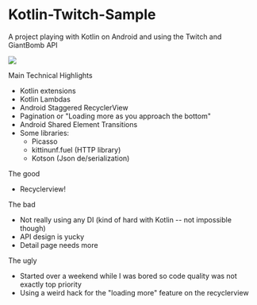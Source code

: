 # Kotlin-Twitch-Sample
A project playing with Kotlin on Android and using the Twitch and GiantBomb API

![ ](/test.gif)

Main Technical Highlights
* Kotlin extensions
* Kotlin Lambdas
* Android Staggered RecyclerView
* Pagination or "Loading more as you approach the bottom"
* Android Shared Element Transitions
* Some libraries:
  * Picasso
  * kittinunf.fuel (HTTP library)
  * Kotson (Json de/serialization)

The good
* Recyclerview!
  
The bad
* Not really using any DI (kind of hard with Kotlin -- not impossible though)
* API design is yucky
* Detail page needs more

The ugly
* Started over a weekend while I was bored so code quality was not exactly top priority
* Using a weird hack for the "loading more" feature on the recyclerview

